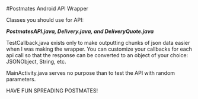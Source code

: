 #Postmates Android API Wrapper

Classes you should use for API: 

***PostmatesAPI.java, Delivery.java, and DeliveryQuote.java***

TestCallback,java exists only to make outputting chunks of json data easier when I was making the wrapper. You can customize your callbacks for each api call so that the response can be converted to an object of your choice: JSONObject, String, etc.

MainActivity.java serves no purpose than to test the API with random parameters.

HAVE FUN SPREADING POSTMATES! 
